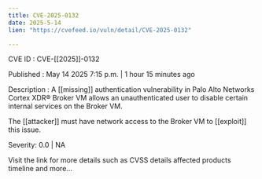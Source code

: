 ```yaml
---
title: CVE-2025-0132
date: 2025-5-14
lien: "https://cvefeed.io/vuln/detail/CVE-2025-0132"

---
```


CVE ID : CVE-[[2025]]-0132

Published :  May 14
2025
7:15 p.m. | 1 hour
15 minutes ago

Description : A [[missing]] authentication vulnerability in Palo Alto Networks Cortex XDR® Broker VM allows an unauthenticated user to disable certain internal services on the Broker VM. 

The [[attacker]] must have network access to the Broker VM to [[exploit]] this issue.

Severity: 0.0 | NA

Visit the link for more details
such as CVSS details
affected products
timeline
and more...
